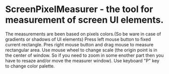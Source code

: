 # ScreenPixelMeasurer - the tool for measurement of screen UI elements.
The measurements are been based on pixels colors.(So be ware in case of gradients or shadows of UI elements)
Press left mouse button to fixed current rectangle.
Pres right mouse button and drag mouse to measure rectangular area. 
Use mouse wheel to change scale (the origin point is in the center of window. So if you need to zoom in some enother part then you have to resaze and/or move the measurer window).
Use keyboard "P" key to change color palette.
